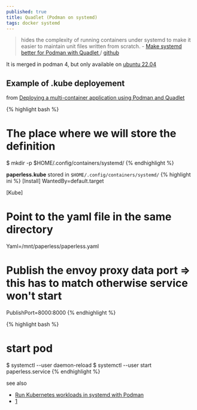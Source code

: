 ```yaml
---
published: true
title: Quadlet (Podman on systemd)
tags: docker systemd
---
```

> hides the complexity of running containers under systemd to make it easier to maintain unit files written from scratch. - [Make systemd better for Podman with Quadlet ](https://www.redhat.com/sysadmin/quadlet-podman) / [github](https://github.com/containers/quadlet)

It is merged in podman 4, but only available on [ubuntu 22.04](https://devicetests.com/install-podman-4-ubuntu-22-04)

## Example of .kube deployement

from [Deploying a multi-container application using Podman and Quadlet](https://www.redhat.com/sysadmin/multi-container-application-podman-quadlet)

{% highlight bash %}
# The place where we will store the definition
$ mkdir -p $HOME/.config/containers/systemd/
{% endhighlight %}

**paperless.kube** stored in `$HOME/.config/containers/systemd/`
{% highlight ini %}
[Install]
WantedBy=default.target

[Kube]
# Point to the yaml file in the same directory
Yaml=/mnt/paperless/paperless.yaml
# Publish the envoy proxy data port => this has to match otherwise service won't start
PublishPort=8000:8000
{% endhighlight %}

{% highlight bash %}
# start pod
$ systemctl --user daemon-reload
$ systemctl --user start paperless.service
{% endhighlight %}


see also
- [Run Kubernetes workloads in systemd with Podman](https://www.redhat.com/sysadmin/kubernetes-workloads-podman-systemd)
- [1](https://www.redhat.com/sysadmin/quadlet-podman)
